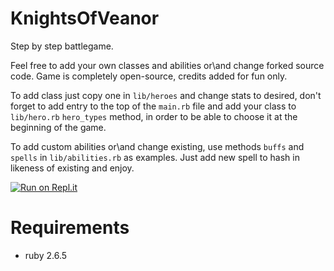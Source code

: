 # KnightsOfVeanor

Step by step battlegame. 

Feel free to add your own classes and abilities or\and change forked source code. Game is completely open-source, credits added
for fun only. 

To add class just copy one in `lib/heroes` and change stats to desired, don't forget to add entry to the top of the `main.rb` file and add your class to `lib/hero.rb`  `hero_types` method, in order to be able to choose it at the beginning of the game.

To add custom abilities or\and change existing, use methods `buffs` and `spells` in `lib/abilities.rb` as examples. Just add 
new spell to hash in likeness of existing and enjoy. 

[![Run on Repl.it](https://repl.it/badge/github/tee0zed/KnightsOfVeanor)](https://repl.it/github/tee0zed/KnightsOfVeanor)

# Requirements 
- ruby 2.6.5
